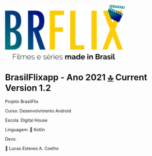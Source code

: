 <div>
<img height="180em" src="https://github.com/DigitalHouse-PI/android-brasilflix/blob/develop/brflixlogo.png"/>
</div>


# BrasilFlixapp - Ano 2021 [🔝](#welcome-badges-4-readmemd-profile) Current Version 1.2

Projeto BrasilFlix

Curso: Desenvolvimento Android

Escola: Digital House

Linguagem: 📱 Kotlin


Devs: 

👨 Lucas Esteves A. Coelho


